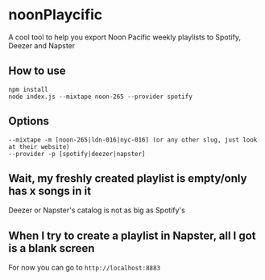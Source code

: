 # noonPlaycific

A cool tool to help you export Noon Pacific weekly playlists to Spotify, Deezer and Napster

## How to use

```
npm install
node index.js --mixtape noon-265 --provider spotify
```

## Options

```
--mixtape -m [noon-265|ldn-016|nyc-016] (or any other slug, just look at their website)
--provider -p [spotify|deezer|napster]
```

## Wait, my freshly created playlist is empty/only has x songs in it
Deezer or Napster's catalog is not as big as Spotify's

## When I try to create a playlist in Napster, all I got is a blank screen
For now you can go to ```http://localhost:8883```
